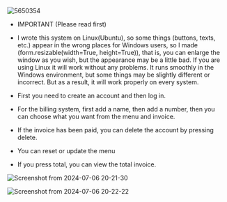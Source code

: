 ![5650354](https://github.com/Wexis39/Wexis-Billing-System/assets/147618606/5be8a3ae-eb40-479d-99af-49638902ea3e)
- IMPORTANT (Please read first)
- I wrote this system on Linux(Ubuntu), so some things (buttons, texts, etc.) appear in the wrong places for Windows users, so I made (form.resizable(width=True, height=True)), that is, you can enlarge the window as you wish, but the appearance may be a little bad. If you are using Linux it will work without any problems. It runs smoothly in the Windows environment, but some things may be slightly different or incorrect. But as a result, it will work properly on every system.

- First you need to create an account and then log in.
- For the billing system, first add a name, then add a number, then you can choose what you want from the menu and invoice.
- If the invoice has been paid, you can delete the account by pressing delete.
- You can reset or update the menu
- If you press total, you can view the total invoice.

![Screenshot from 2024-07-06 20-21-30](https://github.com/Wexis39/Wexis-Billing-System/assets/147618606/a03563f9-5499-4a3b-b069-a37d02d5ffc6)

![Screenshot from 2024-07-06 20-22-22](https://github.com/Wexis39/Wexis-Billing-System/assets/147618606/b4e66f71-1211-488a-97bc-a0f757a2a3e4)
